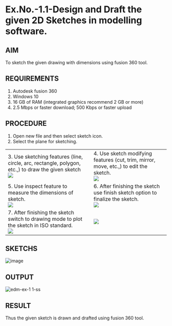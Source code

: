 # Ex.No.-1.1-Design and Draft the given 2D Sketches in modelling software.

## AIM

To sketch the given drawing with dimensions using fusion 360 tool.

## REQUIREMENTS

  1. Autodesk fusion 360
  2. Windows 10
  3. 16 GB of RAM (integrated graphics recommend 2 GB or more)
  4. 2.5 Mbps or faster download; 500 Kbps or faster upload 
  
## PROCEDURE

1.	Open new file and then select sketch icon.
2.	Select the plane for sketching. 
<table>
  <tr>
    <td>
      3.	Use sketching features (line, circle, arc, rectangle, polygon, etc.,) to draw the given sketch<br><img src="https://user-images.githubusercontent.com/113594316/198206497-ca83d495-119b-45cd-b43d-8ca3ea7e9544.png">
    </td>
    <td>
      4.	Use sketch modifying features (cut, trim, mirror, move, etc.,) to edit the sketch.<br><img src="https://user-images.githubusercontent.com/113594316/198206562-68463016-3f32-4a87-aa5b-7a17dd023b31.png">
    </td>
  </tr>
  <tr>
    <td>
      5.	Use inspect feature to measure the dimensions of sketch.<br><img src="https://user-images.githubusercontent.com/113594316/198206621-6348e8a3-4bbd-4a1f-96d3-db16fbf933d9.png">
    </td>
    <td>
      6.	After finishing the sketch use finish sketch option to finalize the sketch.<br><img src="https://user-images.githubusercontent.com/113594316/198206639-31c4bdb5-b13e-4106-bcf5-125c294aa03e.png">
    </td>
  </tr>
  <tr>
    <td>
      7.	After finishing the sketch switch to drawing mode to plot the sketch in ISO standard.<br><img src="https://user-images.githubusercontent.com/113594316/198206697-2e3ead2b-7d1e-436e-bc36-aa2e73c1e78e.png">
    </td>
    <td>
      <img src="https://user-images.githubusercontent.com/113594316/198206721-8ad45462-2675-4be2-964f-621c8fc4490e.png">
    </td>
  </tr>
</table>

## SKETCHS
![image](https://user-images.githubusercontent.com/113594316/198208087-87ed794e-5f1c-4583-82e0-f29699dfc305.png)

## OUTPUT
![edm-ex-1 1-ss](https://github.com/r-sathish-02/Ex.No.-1.1---Design-and-Draft-the-given-2D-Sketches-in-modelling-software./assets/118787261/da6d3c40-ad05-4356-b55e-363a3145b6a7)


## RESULT
Thus the given sketch is drawn and drafted using fusion 360 tool.
